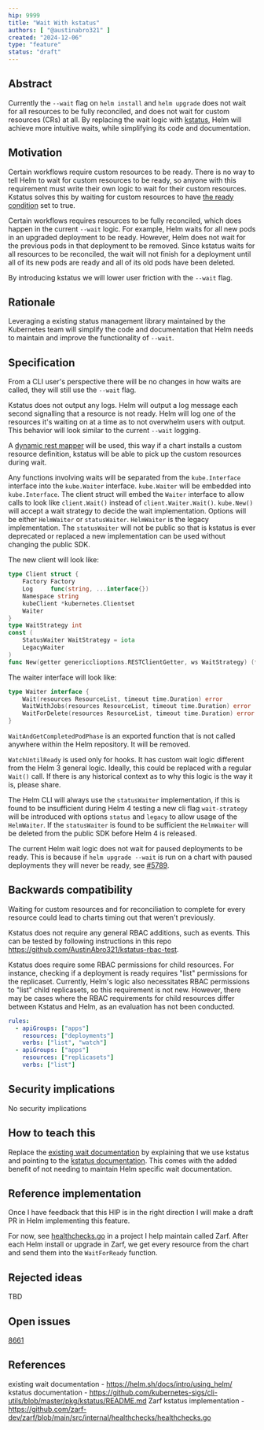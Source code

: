 ```yaml
---
hip: 9999
title: "Wait With kstatus"
authors: [ "@austinabro321" ]
created: "2024-12-06"
type: "feature"
status: "draft"
---
```


## Abstract

Currently the `--wait` flag on `helm install` and `helm upgrade` does not wait for all resources to be fully reconciled, and does not wait for custom resources (CRs) at all. By replacing the wait logic with [kstatus](https://github.com/kubernetes-sigs/cli-utils/blob/master/pkg/kstatus/README.md), Helm will achieve more intuitive waits, while simplifying its code and documentation.

## Motivation

Certain workflows require custom resources to be ready. There is no way to tell Helm to wait for custom resources to be ready, so anyone with this requirement must write their own logic to wait for their custom resources. Kstatus solves this by waiting for custom resources to have [the ready condition](https://github.com/kubernetes-sigs/cli-utils/blob/master/pkg/kstatus/README.md#the-ready-condition) set to true. 

Certain workflows requires resources to be fully reconciled, which does happen in the current `--wait` logic. For example, Helm waits for all new pods in an upgraded deployment to be ready. However, Helm does not wait for the previous pods in that deployment to be removed. Since kstatus waits for all resources to be reconciled, the wait will not finish for a deployment until all of its new pods are ready and all of its old pods have been deleted. 

By introducing kstatus we will lower user friction with the `--wait` flag. 

## Rationale

Leveraging a existing status management library maintained by the Kubernetes team will simplify the code and documentation that Helm needs to maintain and improve the functionality of `--wait`. 

## Specification

From a CLI user's perspective there will be no changes in how waits are called, they will still use the `--wait` flag.

Kstatus does not output any logs. Helm will output a log message each second signalling that a resource is not ready. Helm will log one of the resources it's waiting on at a time as to not overwhelm users with output. This behavior will look similar to the current `--wait` logging.

<!-- TODO: Decide if we want order to to which resources we log first, such as - alphabetical by name or The APIVersion/Kind of the resource will determine it's priority for being logged. For example, the first log messages will always describe deployments. All deployments will be logged first. Once all deployments are in ready status, all stateful sets will be logged, and so forth.  -->

A [dynamic rest mapper](https://github.com/kubernetes-sigs/controller-runtime/blob/aea2e32a936584b06ae6f7992f856fe7292b0297/pkg/client/apiutil/restmapper.go#L36) will be used, this way if a chart installs a custom resource definition, kstatus will be able to pick up the custom resources during wait.

Any functions involving waits will be separated from the `kube.Interface` interface into the `kube.Waiter` interface. `kube.Waiter` will be embedded into `kube.Interface`. The client struct will embed the `Waiter` interface to allow calls to look like `client.Wait()` instead of `client.Waiter.Wait()`. `kube.New()` will accept a wait strategy to decide the wait implementation. Options will be either `HelmWaiter` or `statusWaiter`. `HelmWaiter` is the legacy implementation. The `statusWaiter` will not be public so that is kstatus is ever deprecated or replaced a new implementation can be used without changing the public SDK. 

The new client will look like: 
```go
type Client struct {
	Factory Factory
	Log     func(string, ...interface{})
	Namespace string
	kubeClient *kubernetes.Clientset
	Waiter
}
type WaitStrategy int
const (
	StatusWaiter WaitStrategy = iota
	LegacyWaiter
)
func New(getter genericclioptions.RESTClientGetter, ws WaitStrategy) (*Client, error)
```

The waiter interface will look like: 
```go
type Waiter interface {
	Wait(resources ResourceList, timeout time.Duration) error
	WaitWithJobs(resources ResourceList, timeout time.Duration) error
	WaitForDelete(resources ResourceList, timeout time.Duration) error
}
```

`WaitAndGetCompletedPodPhase` is an exported function that is not called anywhere within the Helm repository. It will be removed. 

`WatchUntilReady` is used only for hooks. It has custom wait logic different from the Helm 3 general logic. Ideally, this could be replaced with a regular `Wait()` call. If there is any historical context as to why this logic is the way it is, please share. 

The Helm CLI will always use the `statusWaiter` implementation, if this is found to be insufficient during Helm 4 testing a new cli flag `wait-strategy` will be introduced with options `status` and `legacy` to allow usage of the `HelmWaiter`. If the `statusWaiter` is found to be sufficient the `HelmWaiter` will be deleted from the public SDK before Helm 4 is released. 

The current Helm wait logic does not wait for paused deployments to be ready. This is because if `helm upgrade --wait` is run on a chart with paused deployments they will never be ready, see [#5789](https://github.com/helm/helm/pull/5789).

## Backwards compatibility

Waiting for custom resources and for reconciliation to complete for every resource could lead to charts timing out that weren't previously.

Kstatus does not require any general RBAC additions, such as events. This can be tested by following instructions in this repo https://github.com/AustinAbro321/kstatus-rbac-test. 

Kstatus does require some RBAC permissions for child resources. For instance, checking if a deployment is ready requires "list" permissions for the replicaset. Currently, Helm's logic also necessitates RBAC permissions to "list" child replicasets, so this requirement is not new. However, there may be cases where the RBAC requirements for child resources differ between Kstatus and Helm, as an evaluation has not been conducted.
<!-- TODO: I need to see if Helm requires watch -->
```yaml
rules:
  - apiGroups: ["apps"]
    resources: ["deployments"]
    verbs: ["list", "watch"]
  - apiGroups: ["apps"]
    resources: ["replicasets"]
    verbs: ["list"]
```


## Security implications

No security implications

## How to teach this

Replace the [existing wait documentation](https://helm.sh/docs/intro/using_helm/) by explaining that we use kstatus and pointing to the [kstatus documentation](https://github.com/kubernetes-sigs/cli-utils/blob/master/pkg/kstatus/README.md). This comes with the added benefit of not needing to maintain Helm specific wait documentation.

## Reference implementation

Once I have feedback that this HIP is in the right direction I will make a draft PR in Helm implementing this feature. 

For now, see [healthchecks.go](https://github.com/zarf-dev/zarf/blob/main/src/internal/healthchecks/healthchecks.go) in a project I help maintain called Zarf. After each Helm install or upgrade in Zarf, we get every resource from the chart and send them into the `WaitForReady` function. 

## Rejected ideas

TBD

## Open issues

[8661](https://github.com/helm/helm/issues/8661)

## References

existing wait documentation - https://helm.sh/docs/intro/using_helm/
kstatus documentation - https://github.com/kubernetes-sigs/cli-utils/blob/master/pkg/kstatus/README.md
Zarf kstatus implementation - https://github.com/zarf-dev/zarf/blob/main/src/internal/healthchecks/healthchecks.go